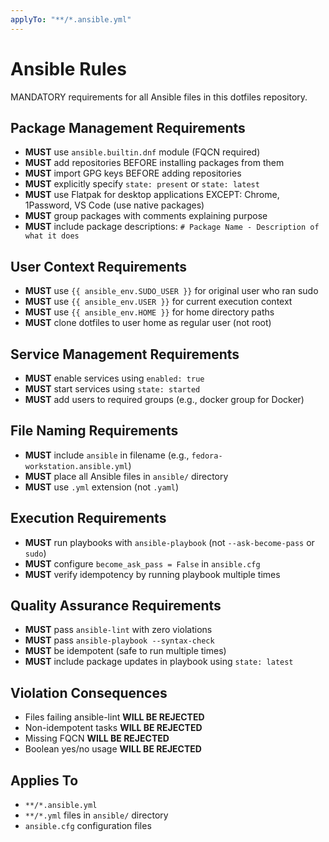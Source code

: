 ```yaml
---
applyTo: "**/*.ansible.yml"
---
```


# Ansible Rules

MANDATORY requirements for all Ansible files in this dotfiles repository.

## Package Management Requirements

- **MUST** use `ansible.builtin.dnf` module (FQCN required)
- **MUST** add repositories BEFORE installing packages from them
- **MUST** import GPG keys BEFORE adding repositories
- **MUST** explicitly specify `state: present` or `state: latest`
- **MUST** use Flatpak for desktop applications EXCEPT: Chrome, 1Password, VS Code (use native packages)
- **MUST** group packages with comments explaining purpose
- **MUST** include package descriptions: `# Package Name - Description of what it does`

## User Context Requirements

- **MUST** use `{{ ansible_env.SUDO_USER }}` for original user who ran sudo
- **MUST** use `{{ ansible_env.USER }}` for current execution context
- **MUST** use `{{ ansible_env.HOME }}` for home directory paths
- **MUST** clone dotfiles to user home as regular user (not root)

## Service Management Requirements

- **MUST** enable services using `enabled: true`
- **MUST** start services using `state: started`
- **MUST** add users to required groups (e.g., docker group for Docker)

## File Naming Requirements

- **MUST** include `ansible` in filename (e.g., `fedora-workstation.ansible.yml`)
- **MUST** place all Ansible files in `ansible/` directory
- **MUST** use `.yml` extension (not `.yaml`)

## Execution Requirements

- **MUST** run playbooks with `ansible-playbook` (not `--ask-become-pass` or `sudo`)
- **MUST** configure `become_ask_pass = False` in `ansible.cfg`
- **MUST** verify idempotency by running playbook multiple times

## Quality Assurance Requirements

- **MUST** pass `ansible-lint` with zero violations
- **MUST** pass `ansible-playbook --syntax-check`
- **MUST** be idempotent (safe to run multiple times)
- **MUST** include package updates in playbook using `state: latest`

## Violation Consequences

- Files failing ansible-lint **WILL BE REJECTED**
- Non-idempotent tasks **WILL BE REJECTED**
- Missing FQCN **WILL BE REJECTED**
- Boolean yes/no usage **WILL BE REJECTED**

## Applies To

- `**/*.ansible.yml`
- `**/*.yml` files in `ansible/` directory
- `ansible.cfg` configuration files
